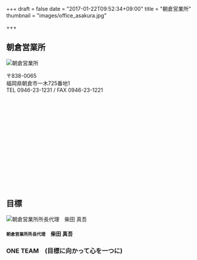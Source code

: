 +++
draft = false
date = "2017-01-22T09:52:34+09:00"
title = "朝倉営業所"
thumbnail = "images/office_asakura.jpg"

+++
[]()
        <div class="page-header2 text-left">
          <h2 class="headline rich_font h1_title">朝倉営業所</h2>
        </div>
        <div class="row">
          <div class="col-md-6"> <img src="images/office_asakura.jpg" class="img-responsive img_office" alt="朝倉営業所"> </div>
          <div class="col-md-6">
            <p>〒838-0065<br>
              福岡県朝倉市一木725番地1<br>
              TEL 0946-23-1231&nbsp;/&nbsp;FAX 0946-23-1221</p>
            <!--グーグルマップ▼ --> 
            <!-- body onload="initialize();" -->
            <div id="map_canvas" style="width:100%;height:235px;"></div>
            <!-- / グーグルマップ▲   --> 
          </div>
        </div>
        <div class="page-header2 text-left margin-t-20">
          <h2 class="headline rich_font h1_title">目標</h2>
        </div>
        <div class="row margin-t-20">
          <div class="col-md-3"><img src="images/office_13.jpg" class="img-responsive img-thumbnail" alt="朝倉営業所所長代理　柴田 真吾"/> </div>
          <div class="col-md-9">
            <h4 align="left" class="rich_font"><small>朝倉営業所所長代理</small>　柴田 真吾</h4>
            <h3 class="rich_font h3_00">ONE TEAM　(目標に向かって心を一つに)</h3>
          </div>
        </div>
